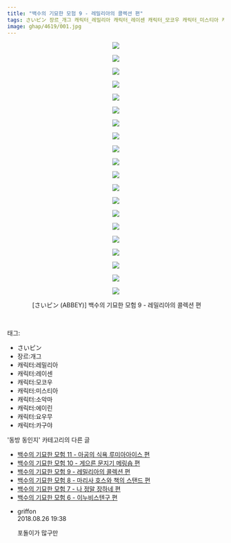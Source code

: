 ```yaml
---
title: "백수의 기묘한 모험 9 - 레밀리아의 콜렉션 편"
tags: さいピン 장르_개그 캐릭터_레밀리아 캐릭터_레이센 캐릭터_모코우 캐릭터_미스티아 캐릭터_소악마 캐릭터_에이린 캐릭터_요우무 캐릭터_카구야 ABBEY 동방_동인지
image: ghap/4619/001.jpg
---
```

<div class="article">
<p style="text-align: center; clear: none; float: none;"><img src="{{ site.nasurl }}/ghap/4619/001.jpg"/></p>
<p style="text-align: center; clear: none; float: none;"><img src="{{ site.nasurl }}/ghap/4619/002.jpg"/></p>
<p style="text-align: center; clear: none; float: none;"><img src="{{ site.nasurl }}/ghap/4619/003.jpg"/></p>
<p style="text-align: center; clear: none; float: none;"><img src="{{ site.nasurl }}/ghap/4619/004.jpg"/></p>
<p style="text-align: center; clear: none; float: none;"><img src="{{ site.nasurl }}/ghap/4619/005.jpg"/></p>
<p style="text-align: center; clear: none; float: none;"><img src="{{ site.nasurl }}/ghap/4619/006.jpg"/></p>
<p style="text-align: center; clear: none; float: none;"><img src="{{ site.nasurl }}/ghap/4619/007.jpg"/></p>
<p style="text-align: center; clear: none; float: none;"><img src="{{ site.nasurl }}/ghap/4619/008.jpg"/></p>
<p style="text-align: center; clear: none; float: none;"><img src="{{ site.nasurl }}/ghap/4619/009.jpg"/></p>
<p style="text-align: center; clear: none; float: none;"><img src="{{ site.nasurl }}/ghap/4619/010.jpg"/></p>
<p style="text-align: center; clear: none; float: none;"><img src="{{ site.nasurl }}/ghap/4619/011.jpg"/></p>
<p style="text-align: center; clear: none; float: none;"><img src="{{ site.nasurl }}/ghap/4619/012.jpg"/></p>
<p style="text-align: center; clear: none; float: none;"><img src="{{ site.nasurl }}/ghap/4619/013.jpg"/></p>
<p style="text-align: center; clear: none; float: none;"><img src="{{ site.nasurl }}/ghap/4619/014.jpg"/></p>
<p style="text-align: center; clear: none; float: none;"><img src="{{ site.nasurl }}/ghap/4619/015.jpg"/></p>
<p style="text-align: center; clear: none; float: none;"><img src="{{ site.nasurl }}/ghap/4619/016.jpg"/></p>
<p style="text-align: center; clear: none; float: none;"><img src="{{ site.nasurl }}/ghap/4619/017.jpg"/></p>
<p style="text-align: center; clear: none; float: none;"><img src="{{ site.nasurl }}/ghap/4619/018.jpg"/></p>
<p style="text-align: center; clear: none; float: none;"><img src="{{ site.nasurl }}/ghap/4619/019.jpg"/></p>
<p style="text-align: center; clear: none; float: none;"><img src="{{ site.nasurl }}/ghap/4619/020.jpg"/></p>
<p style="text-align: center; clear: none; float: none;"> [さいピン (ABBEY)] 백수의 기묘한 모험 9 - 레밀리아의 콜렉션 편</p>
<p><br/></p>
</div><div class="tagTrail">
<p>태그: </p>
<ul>
<li>さいピン</li>
<li>장르:개그</li>
<li>캐릭터:레밀리아</li>
<li>캐릭터:레이센</li>
<li>캐릭터:모코우</li>
<li>캐릭터:미스티아</li>
<li>캐릭터:소악마</li>
<li>캐릭터:에이린</li>
<li>캐릭터:요우무</li>
<li>캐릭터:카구야</li>
</ul>
</div><div class="another">
<p>'동방 동인지' 카테고리의 다른 글</p>
<ul>
<li><a href="/2018-08-26-ghap_4621">백수의 기묘한 모험 11 - 아공의 식욕 루미아아이스 편</a></li>
<li><a href="/2018-08-26-ghap_4620">백수의 기묘한 모험 10 - 게으른 문지기 메링숍 편</a></li>
<li><a href="/2018-08-26-ghap_4619">백수의 기묘한 모험 9 - 레밀리아의 콜렉션 편</a></li>
<li><a href="/2018-08-26-ghap_4618">백수의 기묘한 모험 8 - 마리사 호스와 책의 스탠드 편</a></li>
<li><a href="/2018-08-26-ghap_4617">백수의 기묘한 모험 7 - 나 정말 장하네 편</a></li>
<li><a href="/2018-08-26-ghap_4616">백수의 기묘한 모험 6 - 이누비스텐구 편</a></li>
</ul>
</div><div class="cb_module cb_fluid">
<div class="cb_wrt cb_profile">
<div class="comment">
<ul>
<li class="cb_thumb_off" id="comment15318073">
<div class="cb_comment_area">
<div class="cb_info_area">
<div class="cb_section">
<span class="cb_nick_name">griffon</span>
</div>
<div class="cb_section">
<span class="cb_date">2018.08.26 19:38 </span>
</div>
</div>
<div class="cb_dsc_comment">
<p class="cb_dsc">
											포돌이가 많구만
										</p>
</div>
</div></li>
</ul>
</div>
</div><!-- commentList close -->
</div>